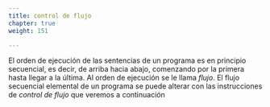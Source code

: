 ```yaml
---
title: control de flujo
chapter: true
weight: 151

---
```

El orden de ejecución de las sentencias de un programa es en principio secuencial, es decir, de arriba hacia abajo, comenzando por la primera hasta llegar a la última. Al orden de ejecución se le llama *flujo*. El flujo secuencial elemental de un programa se puede alterar con las instrucciones de *control de flujo* que veremos a continuación



